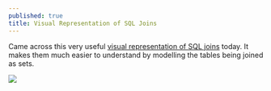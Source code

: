 ```yaml
---
published: true
title: Visual Representation of SQL Joins
---
```

Came across this very useful [visual representation of SQL joins](https://www.codeproject.com/Articles/33052/Visual-Representation-of-SQL-Joins) today. It makes them much easier to understand by modelling the tables being joined as sets.

![]({{site.cdn_path}}/2017/11/20/Visual_SQL_JOINS_orig.jpg)
